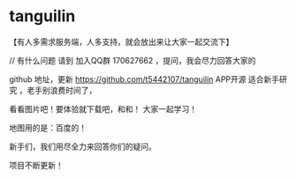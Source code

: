 tanguilin
=========
【有人多需求服务端，人多支持，就会放出来让大家一起交流下】

//  有什么问题 请到 加入QQ群 170627662 ，提问，我会尽力回答大家的


github 地址，更新
https://github.com/t5442107/tanguilin
 APP开源 适合新手研究 ，老手别浪费时间了，

看看图片吧！要体验就下载吧，和和！  大家一起学习！
  
地图用的是：百度的！

新手们，我们用尽全力来回答你们的疑问。

项目不断更新！
